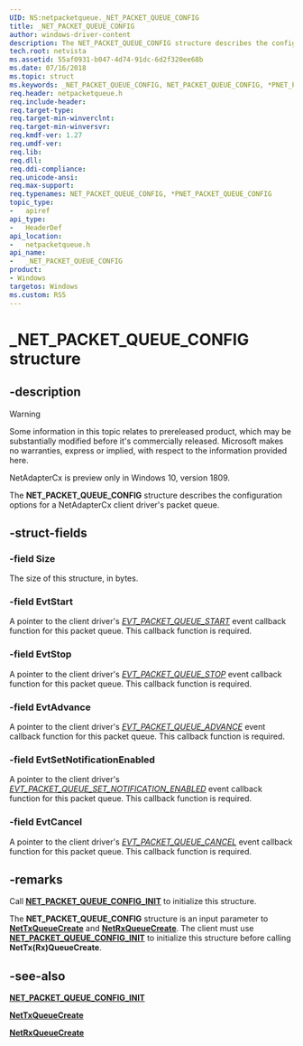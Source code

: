 ```yaml
---
UID: NS:netpacketqueue._NET_PACKET_QUEUE_CONFIG
title: _NET_PACKET_QUEUE_CONFIG
author: windows-driver-content
description: The NET_PACKET_QUEUE_CONFIG structure describes the configuration options for a NetAdapterCx client driver's packet queue.
tech.root: netvista
ms.assetid: 55af0931-b047-4d74-91dc-6d2f320ee68b
ms.date: 07/16/2018
ms.topic: struct
ms.keywords: _NET_PACKET_QUEUE_CONFIG, NET_PACKET_QUEUE_CONFIG, *PNET_PACKET_QUEUE_CONFIG, 
req.header: netpacketqueue.h
req.include-header:
req.target-type:
req.target-min-winverclnt:
req.target-min-winversvr:
req.kmdf-ver: 1.27
req.umdf-ver:
req.lib:
req.dll:
req.ddi-compliance:
req.unicode-ansi:
req.max-support:
req.typenames: NET_PACKET_QUEUE_CONFIG, *PNET_PACKET_QUEUE_CONFIG
topic_type: 
-	apiref
api_type: 
-	HeaderDef
api_location: 
-	netpacketqueue.h
api_name: 
-	_NET_PACKET_QUEUE_CONFIG
product:
- Windows
targetos: Windows
ms.custom: RS5
---
```


# _NET_PACKET_QUEUE_CONFIG structure

## -description

> [!WARNING]
> Some information in this topic relates to prereleased product, which may be substantially modified before it's commercially released. Microsoft makes no warranties, express or implied, with respect to the information provided here.
>
> NetAdapterCx is preview only in Windows 10, version 1809.

The **NET_PACKET_QUEUE_CONFIG** structure describes the configuration options for a NetAdapterCx client driver's packet queue.

## -struct-fields

### -field Size

The size of this structure, in bytes.
 
### -field EvtStart

A pointer to the client driver's [*EVT_PACKET_QUEUE_START*](nc-netpacketqueue-evt_packet_queue_start.md) event callback function for this packet queue. This callback function is required.
 
### -field EvtStop

A pointer to the client driver's [*EVT_PACKET_QUEUE_STOP*](nc-netpacketqueue-evt_packet_queue_stop.md) event callback function for this packet queue. This callback function is required.
 
### -field EvtAdvance

A pointer to the client driver's [*EVT_PACKET_QUEUE_ADVANCE*](nc-netpacketqueue-evt_packet_queue_advance.md) event callback function for this packet queue. This callback function is required.
 
### -field EvtSetNotificationEnabled

A pointer to the client driver's [*EVT_PACKET_QUEUE_SET_NOTIFICATION_ENABLED*](nc-netpacketqueue-evt_packet_queue_set_notification_enabled.md) event callback function for this packet queue. This callback function is required.
 
### -field EvtCancel

A pointer to the client driver's [*EVT_PACKET_QUEUE_CANCEL*](nc-netpacketqueue-evt_packet_queue_cancel.md) event callback function for this packet queue. This callback function is required.

## -remarks

Call [**NET_PACKET_QUEUE_CONFIG_INIT**](nf-netpacketqueue-net_packet_queue_config_init.md) to initialize this structure.

The **NET_PACKET_QUEUE_CONFIG** structure is an input parameter to [**NetTxQueueCreate**](../nettxqueue/nf-nettxqueue-nettxqueuecreate.md) and [**NetRxQueueCreate**](../netrxqueue/nf-netrxqueue-netrxqueuecreate.md). The client must use [**NET_PACKET_QUEUE_CONFIG_INIT**](nf-netpacketqueue-net_packet_queue_config_init.md) to initialize this structure before calling **NetTx(Rx)QueueCreate**.

## -see-also

[**NET_PACKET_QUEUE_CONFIG_INIT**](nf-netpacketqueue-net_packet_queue_config_init.md)

[**NetTxQueueCreate**](../nettxqueue/nf-nettxqueue-nettxqueuecreate.md)

[**NetRxQueueCreate**](../netrxqueue/nf-netrxqueue-netrxqueuecreate.md)
